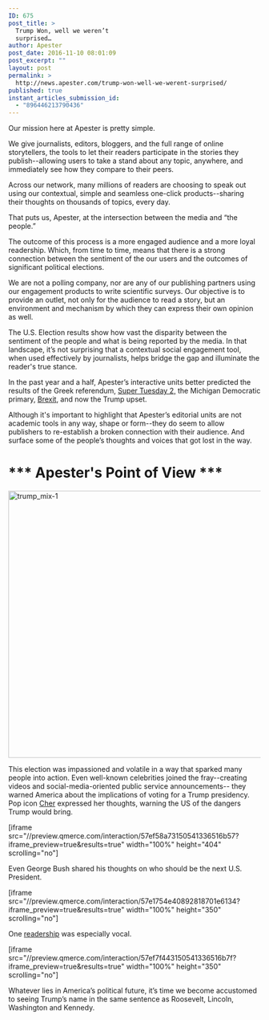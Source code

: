 ```yaml
---
ID: 675
post_title: >
  Trump Won, well we weren’t
  surprised…
author: Apester
post_date: 2016-11-10 08:01:09
post_excerpt: ""
layout: post
permalink: >
  http://news.apester.com/trump-won-well-we-werent-surprised/
published: true
instant_articles_submission_id:
  - "896446213790436"
---
```

<span style="font-weight: 400">Our mission here at Apester is pretty simple.</span>

<span style="font-weight: 400">We give journalists, editors, bloggers, and the full range of online storytellers, the tools to let their readers participate in the stories they publish--allowing users to take a stand about any topic, anywhere, and immediately see how they compare to their peers.</span>

<span style="font-weight: 400">Across our network, many millions of readers are choosing to speak out using our contextual, simple and seamless one-click products--sharing their thoughts on thousands of topics, every day.</span>

<span style="font-weight: 400">That puts us, Apester, at the intersection between the media and “the people.”</span>

<span style="font-weight: 400">The outcome of this process is a more engaged audience and a more loyal readership. Which, from time to time, means that there is a strong connection between the sentiment of the our users and the outcomes of significant political elections.</span>

<span style="font-weight: 400">We are not a polling company, nor are any of our publishing partners using our engagement products to write scientific surveys. Our objective is to provide an outlet, not only for the audience to read a story, but an environment and mechanism by which they can express their own opinion as well.  </span>

<span style="font-weight: 400">The U.S. Election results show how vast the disparity between the sentiment of the people and what is being reported by the media. In that landscape, it’s not surprising that </span><span style="font-weight: 400">a contextual social engagement tool, when used effectively by journalists, helps bridge the gap and illuminate the reader's true stance.</span>

In the past year and a half, Apester’s interactive units better predicted the results of the Greek referendum, <a href="http://news.apester.com/aol-apester-poll-won-super-tuesday-2-predicted-michigan-upset-2/"><span style="font-weight: 400">Super Tuesday 2,</span></a> the Michigan Democratic primary, <a href="http://news.apester.com/brexit-no-one-saw-it-coming-you-did/"><span style="font-weight: 400">Brexit</span></a>, and now the Trump upset.

Although it's important to highlight that Apester’s editorial units are not academic tools in any way, shape or form--they do seem to allow publishers to re-establish a broken connection with their audience. And surface some of the people’s thoughts and voices that got lost in the way.

<h1><strong>*** Apester's Point of View ***</strong></h1>

<span style="font-weight: 400"><img class="alignnone size-large wp-image-676" src="http://news.apester.com/wp-content/uploads/sites/2/2016/11/trump_mix-1-1024x727.png" alt="trump_mix-1" width="750" height="532" /></span>

<span style="font-weight: 400">This election was impassioned and volatile in a way that sparked many people into action. Even well-known celebrities joined the fray--creating videos and social-media-oriented public service announcements-- they warned America about the implications of voting for a Trump presidency. Pop icon <a href="http://www.aol.co.uk/2016/09/30/im-traumatised-by-trump-says-cher-warning-that-this-election-will-change-america/"><span style="font-weight: 400">Cher</span></a><span style="font-weight: 400"> expressed her thoughts, warning the US of the dangers Trump would bring. </span></span>

[iframe src="//preview.qmerce.com/interaction/57ef58a73150541336516b57?iframe_preview=true&amp;results=true" width="100%" height="404" scrolling="no"]


<span style="font-weight: 400">Even George Bush shared his thoughts on who should be the next U.S. President. </span>

[iframe src="//preview.qmerce.com/interaction/57e1754e40892818701e6134?iframe_preview=true&amp;results=true" width="100%" height="350" scrolling="no"]

<span style="font-weight: 400">One <a href="http://www.theladbible.com/now/interesting-donald-trump-and-hilary-clinton-neck-and-neck-in-presidential-contest-20161109" target="_blank">readership</a> was especially vocal.</span>

[iframe src="//preview.qmerce.com/interaction/57ef7f443150541336516b7f?iframe_preview=true&amp;results=true" width="100%" height="350" scrolling="no"]

Whatever lies in America’s political future, it’s time we become accustomed to seeing Trump’s name in the same sentence as Roosevelt, Lincoln, Washington and Kennedy.

&nbsp;